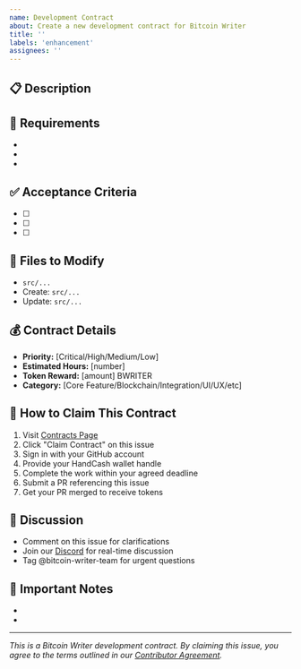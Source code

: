 ```yaml
---
name: Development Contract
about: Create a new development contract for Bitcoin Writer
title: ''
labels: 'enhancement'
assignees: ''
---
```


## 📋 Description
<!-- Provide a clear and detailed description of what needs to be built -->

## 🎯 Requirements
<!-- List specific technical requirements -->
- 
- 
- 

## ✅ Acceptance Criteria
<!-- Checkboxes for what constitutes completion -->
- [ ] 
- [ ] 
- [ ] 

## 📁 Files to Modify
<!-- List specific files and line numbers if applicable -->
- `src/...`
- Create: `src/...`
- Update: `src/...`

## 💰 Contract Details
- **Priority:** [Critical/High/Medium/Low]
- **Estimated Hours:** [number]
- **Token Reward:** [amount] BWRITER
- **Category:** [Core Feature/Blockchain/Integration/UI/UX/etc]

## 🚀 How to Claim This Contract
1. Visit [Contracts Page](https://bitcoin-writer.vercel.app/contracts)
2. Click "Claim Contract" on this issue
3. Sign in with your GitHub account
4. Provide your HandCash wallet handle
5. Complete the work within your agreed deadline
6. Submit a PR referencing this issue
7. Get your PR merged to receive tokens

## 💬 Discussion
- Comment on this issue for clarifications
- Join our [Discord](https://discord.gg/bitcoinwriter) for real-time discussion
- Tag @bitcoin-writer-team for urgent questions

## 📌 Important Notes
<!-- Add any specific requirements, dependencies, or warnings -->
- 
- 

---
*This is a Bitcoin Writer development contract. By claiming this issue, you agree to the terms outlined in our [Contributor Agreement](https://bitcoin-writer.vercel.app/docs/contributing).*
